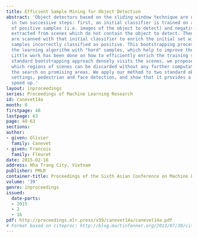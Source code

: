 ```yaml
---
title: Efficient Sample Mining for Object Detection
abstract: 'Object detectors based on the sliding window technique are usually trained
  in two successive steps: first, an initial classifier is trained on a population
  of positive samples (i.e. images of the object to detect) and negative samples randomly
  extracted from scenes which do not contain the object to detect. Then, the scenes
  are scanned with that initial classifier to enrich the initial set with negative
  samples incorrectly classified as positive. This bootstrapping process provides
  the learning algorithm with "hard" samples, which help to improve the decision boundary.
  Little work has been done on how to efficiently enrich the training set. While the
  standard bootstrapping approach densely visits the scenes, we propose to evaluate
  which regions of scenes can be discarded without any further computation to concentrate
  the search on promising areas. We apply our method to two standard object detection
  settings, pedestrian and face detection, and show that it provides a multi-fold
  speed up.'
layout: inproceedings
series: Proceedings of Machine Learning Research
id: canevet14a
month: 0
firstpage: 48
lastpage: 63
page: 48-63
sections: 
author:
- given: Olivier
  family: Canevet
- given: Francois
  family: Fleuret
date: 2015-02-16
address: Nha Trang City, Vietnam
publisher: PMLR
container-title: Proceedings of the Sixth Asian Conference on Machine Learning
volume: '39'
genre: inproceedings
issued:
  date-parts:
  - 2015
  - 2
  - 16
pdf: http://proceedings.mlr.press/v39/canevet14a/canevet14a.pdf
# Format based on citeproc: http://blog.martinfenner.org/2013/07/30/citeproc-yaml-for-bibliographies/
---
```

